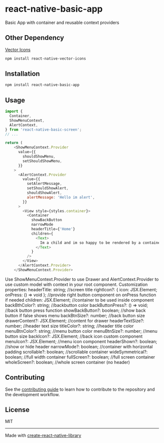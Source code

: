 # react-native-basic-app

Basic App with container and reusable context providers

## Other Dependency

[Vector Icons](https://github.com/oblador/react-native-vector-icons)

```sh
npm install react-native-vector-icons
```

## Installation

```sh
npm install react-native-basic-app
```

## Usage

```js
import {
  Container,
  ShowMenuContext,
  AlertContext,
} from 'react-native-basic-screen';
// ...

return (
    <ShowMenuContext.Provider
      value={{
        shouldShowMenu,
        setShouldShowMenu,
      }}
    >
      <AlertContext.Provider
        value={{
          setAlertMessage,
          setShouldShowAlert,
          shouldShowAlert,
          alertMessage: 'Hello im alert',
        }}
      >
        <View style={styles.container}>
          <Container
            showBackButton
            narrowMode
            headerTitle={'Home'}
            children={
              <Text>
                Im a child and im so happy to be rendered by a container.
              </Text>
            }
          />
        </View>
      </AlertContext.Provider>
    </ShowMenuContext.Provider>
```

Use ShowMenuContext.Provider to use Drawer and AlertContext.Provider to use custom model with context in your root component.
Customization properties:
  headerTitle: string;                                      //screen title
  rightIcon?: { icon: JSX.Element; onPress: () => void };   //provide right button component on onPress function if needed
  children: JSX.Element;                                    //container to be used inside component
  backBthColor?: string;                                    //backbutton color
  backButtonPress?: () => void;                             //back button press function
  showBackButton?: boolean;                                 //show back button if false shows menu
  backBtnSize?: number;                                     //back button size
  drawerContent?: JSX.Element;                              //content for drawer
  headerTextSize?: number;                                  //header text size
  titleColor?: string;                                      //header title color
  menuBtnColor?: string;                                    //menu button color
  menuBtnSize?: number;                                     //menu button size
  backIcon?: JSX.Element;                                   //back icon custom component
  menuIcon?: JSX.Element;                                   //menu icon component
  headerShown?: boolean;                                    //show or hide header
  narrowMode?: boolean;                                     //container with horizontal padding
  scrollable?: boolean;                                     //scrollable container
  wideSymmetrical?: boolean;                                //full width container
  fullScreen?: boolean;                                     //full screen container
  wholeScreen?: boolean;                                    //whole screen container (no header)

## Contributing

See the [contributing guide](CONTRIBUTING.md) to learn how to contribute to the repository and the development workflow.

## License

MIT

---

Made with [create-react-native-library](https://github.com/callstack/react-native-builder-bob)
